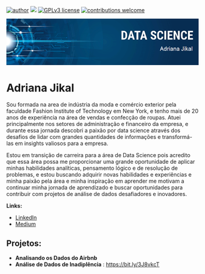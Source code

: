 [![author](https://img.shields.io/badge/author-carlosfab-red.svg)](https://www.linkedin.com/in/carlosfab) [![](https://img.shields.io/badge/python-3.7+-blue.svg)](https://www.python.org/downloads/release/python-365/) [![GPLv3 license](https://img.shields.io/badge/License-GPLv3-blue.svg)](http://perso.crans.org/besson/LICENSE.html) [![contributions welcome](https://img.shields.io/badge/contributions-welcome-brightgreen.svg?style=flat)](https://github.com/carlosfab/data_science/issues)

<p align="center">
  <img src="banner.png" >
</p>

  # Adriana Jikal
Sou formada na area de indústria da moda e comércio exterior pela faculdade Fashion Institute of Technology em New York, e tenho mais de 20 anos de experiência na área de vendas e confecção de roupas. Atuei principalmente nos setores de administração e financeiro da empresa, e durante essa jornada descobri a paixão por data science através dos desafios de lidar com grandes quantidades de informações e transformá-las em insights valiosos para a empresa. 

Estou em transição de carreira para a área de Data Science pois acredito que essa área possa me proporcionar uma grande oportunidade de aplicar minhas habilidades analíticas, pensamento lógico e de resolução de problemas, e estou buscando adquirir novas habilidades e experiências e minha paixão pela área e minha inspiração em aprender me motivam a continuar minha jornada de aprendizado e buscar oportunidades para contribuir com projetos de análise de dados desafiadores e inovadores.


**Links:**
* [LinkedIn](https://www.linkedin.com/in/adrianajikal)
* [Medium](https://medium.com/@adrijikal)


## Projetos:

* **Analisando os Dados do Airbnb**
* **Análise de Dados de Inadiplência** : https://bit.ly/3J8vkcT
